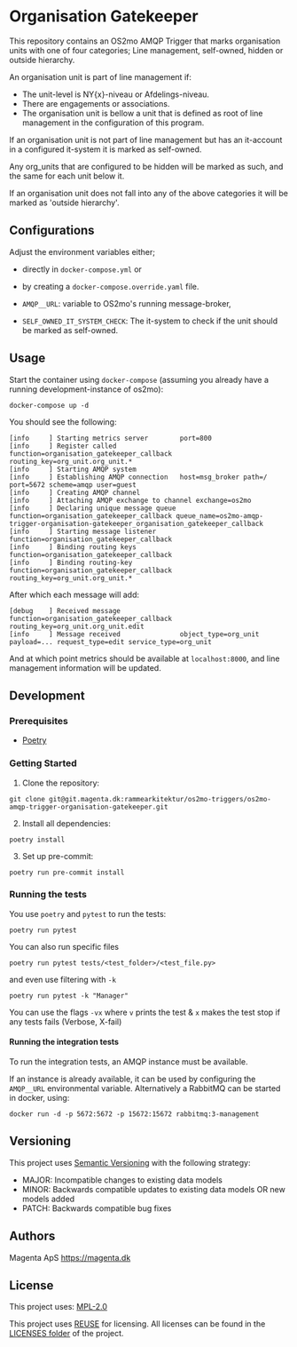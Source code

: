 <!--
SPDX-FileCopyrightText: 2021 Magenta ApS <https://magenta.dk>
SPDX-License-Identifier: MPL-2.0
-->

# Organisation Gatekeeper

This repository contains an OS2mo AMQP Trigger that marks organisation units with one of four categories; Line management, self-owned, hidden or outside hierarchy.

An organisation unit is part of line management if:
* The unit-level is NY{x}-niveau or Afdelings-niveau.
* There are engagements or associations.
* The organisation unit is bellow a unit that is defined as root of line management in the configuration of this program.

If an organisation unit is not part of line management but has an it-account in a configured it-system it is marked as self-owned.

Any org_units that are configured to be hidden will be marked as such, and the same for each unit below it.

If an organisation unit does not fall into any of the above categories it will be marked as 'outside hierarchy'.

## Configurations

Adjust the environment variables either;
* directly in `docker-compose.yml` or
* by creating a `docker-compose.override.yaml` file.


* `AMQP__URL`: variable to OS2mo's running message-broker,
* `SELF_OWNED_IT_SYSTEM_CHECK`: The it-system to check if the unit should be marked as self-owned.

## Usage

Start the container using `docker-compose` (assuming you already have a running development-instance of os2mo):
```
docker-compose up -d
```

You should see the following:
```
[info     ] Starting metrics server        port=800
[info     ] Register called                function=organisation_gatekeeper_callback routing_key=org_unit.org_unit.*
[info     ] Starting AMQP system
[info     ] Establishing AMQP connection   host=msg_broker path=/ port=5672 scheme=amqp user=guest
[info     ] Creating AMQP channel
[info     ] Attaching AMQP exchange to channel exchange=os2mo
[info     ] Declaring unique message queue function=organisation_gatekeeper_callback queue_name=os2mo-amqp-trigger-organisation-gatekeeper_organisation_gatekeeper_callback
[info     ] Starting message listener      function=organisation_gatekeeper_callback
[info     ] Binding routing keys           function=organisation_gatekeeper_callback
[info     ] Binding routing-key            function=organisation_gatekeeper_callback routing_key=org_unit.org_unit.*
```
After which each message will add:
```
[debug    ] Received message               function=organisation_gatekeeper_callback routing_key=org_unit.org_unit.edit
[info     ] Message received               object_type=org_unit payload=... request_type=edit service_type=org_unit
```
And at which point metrics should be available at `localhost:8000`, and line management information will be updated.

## Development

### Prerequisites

- [Poetry](https://github.com/python-poetry/poetry)

### Getting Started

1. Clone the repository:
```
git clone git@git.magenta.dk:rammearkitektur/os2mo-triggers/os2mo-amqp-trigger-organisation-gatekeeper.git
```

2. Install all dependencies:
```
poetry install
```

3. Set up pre-commit:
```
poetry run pre-commit install
```

### Running the tests

You use `poetry` and `pytest` to run the tests:

`poetry run pytest`

You can also run specific files

`poetry run pytest tests/<test_folder>/<test_file.py>`

and even use filtering with `-k`

`poetry run pytest -k "Manager"`

You can use the flags `-vx` where `v` prints the test & `x` makes the test stop if any tests fails (Verbose, X-fail)

#### Running the integration tests

To run the integration tests, an AMQP instance must be available.

If an instance is already available, it can be used by configuring the `AMQP__URL`
environmental variable. Alternatively a RabbitMQ can be started in docker, using:
```
docker run -d -p 5672:5672 -p 15672:15672 rabbitmq:3-management
```

## Versioning

This project uses [Semantic Versioning](https://semver.org/) with the following strategy:
- MAJOR: Incompatible changes to existing data models
- MINOR: Backwards compatible updates to existing data models OR new models added
- PATCH: Backwards compatible bug fixes

## Authors

Magenta ApS <https://magenta.dk>

## License

This project uses: [MPL-2.0](MPL-2.0.txt)

This project uses [REUSE](https://reuse.software) for licensing.
All licenses can be found in the [LICENSES folder](LICENSES/) of the project.
